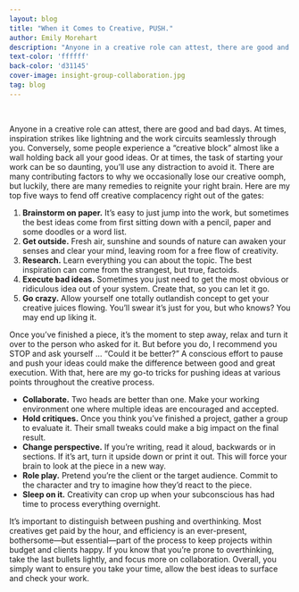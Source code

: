 ```yaml
---
layout: blog
title: "When it Comes to Creative, PUSH."
author: Emily Morehart
description: "Anyone in a creative role can attest, there are good and bad days. At times, inspiration strikes like lightning and the work circuits seamlessly through you. Conversely, some people experience a “creative block” almost like a wall holding back all your good ideas. Learn ways to fend off creative complacency."
text-color: 'ffffff'
back-color: 'd31145'
cover-image: insight-group-collaboration.jpg
tag: blog
---
```


<img data-aos="fade-up" src="/img/blog/insight-group-collaboration.jpg"
alt=""
srcset="
/img/blog/insight-group-collaboration.jpg 2400w,
/img/blog/insight-group-collaboration-1800.jpg 1800w,
/img/blog/insight-group-collaboration-1200.jpg 1200w,
/img/blog/insight-group-collaboration-900.jpg 900w,
/img/blog/insight-group-collaboration-600.jpg 600w,
/img/blog/insight-group-collaboration-400.jpg 400w" />

Anyone in a creative role can attest, there are good and bad days. At times, inspiration strikes like lightning and the work circuits seamlessly through you. Conversely, some people experience a “creative block” almost like a wall holding back all your good ideas. Or at times, the task of starting your work can be so daunting, you’ll use any distraction to avoid it. There are many contributing factors to why we occasionally lose our creative oomph, but luckily, there are many remedies to reignite your right brain. Here are my top five ways to fend off creative complacency right out of the gates:

1.	**Brainstorm on paper.** It’s easy to just jump into the work, but sometimes the best ideas come from first sitting down with a pencil, paper and some doodles or a word list.
2.	**Get outside.** Fresh air, sunshine and sounds of nature can awaken your senses and clear your mind, leaving room for a free flow of creativity.
3.	**Research.** Learn everything you can about the topic. The best inspiration can come from the strangest, but true, factoids.
4.	**Execute bad ideas.** Sometimes you just need to get the most obvious or ridiculous idea out of your system. Create that, so you can let it go.
5.	**Go crazy.** Allow yourself one totally outlandish concept to get your creative juices flowing. You’ll swear it’s just for you, but who knows? You may end up liking it.

Once you’ve finished a piece, it’s the moment to step away, relax and turn it over to the person who asked for it. But before you do, I recommend you STOP and ask yourself … “Could it be better?” A conscious effort to pause and push your ideas could make the difference between good and great execution. With that, here are my go-to tricks for pushing ideas at various points throughout the creative process.

*	**Collaborate.** Two heads are better than one. Make your working environment one where multiple ideas are encouraged and accepted.
*	**Hold critiques.** Once you think you’ve finished a project, gather a group to evaluate it. Their small tweaks could make a big impact on the final result.
*	**Change perspective.** If you’re writing, read it aloud, backwards or in sections. If it’s art, turn it upside down or print it out. This will force your brain to look at the piece in a new way.
*	**Role play.** Pretend you’re the client or the target audience. Commit to the character and try to imagine how they’d react to the piece.
* **Sleep on it.** Creativity can crop up when your subconscious has had time to process everything overnight.

It’s important to distinguish between pushing and overthinking. Most creatives get paid by the hour, and efficiency is an ever-present, bothersome—but essential—part of the process to keep projects within budget and clients happy. If you know that you’re prone to overthinking, take the last bullets lightly, and focus more on collaboration. Overall, you simply want to ensure you take your time, allow the best ideas to surface and check your work.
